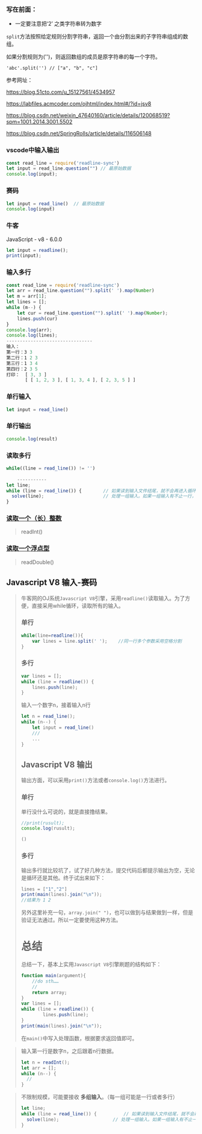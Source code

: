 ### 写在前面：

* 一定要注意把‘2’ 之类字符串转为数字

`split`方法按照给定规则分割字符串，返回一个由分割出来的子字符串组成的数组。

如果分割规则为('')，则返回数组的成员是原字符串的每一个字符。

```
'abc'.split('') // ["a", "b", "c"]
```

参考网址：

https://blog.51cto.com/u_15127561/4534957

https://labfiles.acmcoder.com/ojhtml/index.html#/?id=jsv8

https://blog.csdn.net/weixin_47640160/article/details/120068519?spm=1001.2014.3001.5502

https://blog.csdn.net/SpringRolls/article/details/116506148

### vscode中输入输出

```js
const read_line = require('readline-sync')
let input = read_line.question("") // 最原始数据
console.log(input);
```

### 赛码

```js
let input = read_line()  // 最原始数据
console.log(input)
```

### 牛客

JavaScript - v8 - 6.0.0

```js
let input = readline();
print(input);
```

### 输入多行

```js
const read_line = require('readline-sync')
let arr = read_line.question("").split(' ').map(Number)
let m = arr[1];
let lines = [];
while (m--) {
    let cur = read_line.question("").split(' ').map(Number);
    lines.push(cur)
}
console.log(arr);
console.log(lines);
--------------------------------
输入：
第一行：3 3
第二行：1 2 3
第三行：1 3 4
第四行：2 3 5
打印：  [ 3, 3 ]
	   [ [ 1, 2, 3 ], [ 1, 3, 4 ], [ 2, 3, 5 ] ]
```





### 单行输入

```js
let input = read_line()
```

### 单行输出

```js
console.log(result)
```

### 读取多行

```js
while((line = read_line()) != '')
    
    -----------
let line;
while (line = read_line()) {  		// 如果读到输入文件结尾，就不会再进入循环了
  solve(line);  					// 处理一组输入。如果一组输入有不止一行，那就在这里面再读几行。
}
```

### [读取一个（长）整数](https://labfiles.acmcoder.com/ojhtml/index.html#/?id=读取一个（长）整数)

> readInt()

### [读取一个浮点型](https://labfiles.acmcoder.com/ojhtml/index.html#/?id=读取一个浮点型)

> readDouble()







## Javascript V8 输入-赛码

> 牛客网的OJ系统`Javascript V8`引擎，采用`readline()`读取输入。为了方便，直接采用while循环，读取所有的输入。
>
> ### 单行
>
> ```js
> while(line=readline()){
>     var lines = line.split(' ');    //同一行多个参数采用空格分割
> }
> ```
>
> ### 多行
>
> ```js
> var lines = [];
> while (line = readline()) {   
>     lines.push(line);
> }
> ```
>
> 输入一个数字n，接着输入n行
>
> ```js
> let n = read_line();
> while (n--) {
>     let input = read_line()
>     ///
>     ...
> }
> ```
>
> 
>
> ## Javascript V8 输出
>
> 输出方面，可以采用`print()`方法或者`console.log()`方法进行。
>
> ### 单行
>
> 单行没什么可说的，就是直接撸结果。
>
> ```js
> //print(rusult);
> console.log(rusult);
> ```
>
> ```js
> ()
> ```
>
> 
>
> ### 多行
>
> 输出多行就比较坑了，试了好几种方法，提交代码后都提示输出为空，无论是循环还是其他。终于试出来如下：
>
> ```js
> lines = ["1","2"]
> print(main(lines).join("\n"));
> //结果为 1 2
> ```
>
> 
>
> 另外这里补充一句，`array.join(" ")`，也可以做到与结果做到一样，但是验证无法通过。所以一定要使用这种方法。
>
> # 总结
>
> 总结一下，基本上实用`Javascript V8`引擎刷题的结构如下：
>
> ```js
> function main(argument){
>     //do sth……
>     //
>     return array;
> }
> var lines = [];
> while (line = readline()) {   
>         lines.push(line);
> }
> print(main(lines).join("\n"));
> ```
>
> 
>
> 在`main()`中写入处理函数，根据要求返回值即可。

> 输入第一行是数字n，之后跟着n行数据。
>
> ```js
> let n = readInt();
> let arr = [];
> while (n--) {
> 	//
> }
> ```

> 不限制规模，可能要接收 **多组输入**。（每一组可能是一行或者多行）
>
> ```js
> let line;
> while (line = read_line()) {  		// 如果读到输入文件结尾，就不会再进入循环了
>   solve(line);  					// 处理一组输入。如果一组输入有不止一行，那就在这里面再读几行。
> }
> ```

